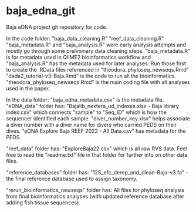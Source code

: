 # baja_edna_git
Baja eDNA project git repository for code. 

In the code folder:
"baja_data_cleaning.R" "reef_data_cleaning.R" "baja_metadata.R" and "baja_analysis.R" were early analysis attempts and mostly go through some preliminary data cleaning steps. "baja_metadata.R" is for metadata used in QIIME2 bioinformatics workflow and "baja_analysis.R" has the metadata used for later analyses. Run those first to create the .RData files referenced in "theodora_phyloseq_newseqs.Rmd"
"dada2_tutorial-v3-Baja.Rmd" is the code to run all the bioinformatics.
"theodora_phyloseq_newseqs.Rmd" is the main coding file with all analyses used in the paper.

In the data folder:
"baja_edna_metadata.csv" is the metadata file.
"eDNA_data" folder has:
"Bajalib_nextera_ud_indexes.xlsx - Baja library index.csv" which connects "sample" to "Seq_ID" which is how the sequencer identified each sample.
"diver_number_key.xlsx" helps associate a diver number with a diver name for divers who carried PEDS on their dives.
"eDNA Explore Baja REEF 2022 - All Data.csv" has metadata for the PEDS.

"reef_data" folder has:
"ExploreBaja22.csv" which is all raw RVS data.
Feel free to read the "readme.txt" file in that folder for further info on other data files.

"reference_databases" folder has:
"12S_efc_derep_and_clean-Baja-v3.fa" - the final reference database used to assign taxonomy.

"rerun_bioinformatics_newseqs" folder has:
All files for phyloseq analysis from final bioinformatics analyses (with updated reference database after adding fish tissue sequences).
